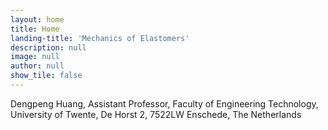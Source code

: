 ```yaml
---
layout: home
title: Home
landing-title: 'Mechanics of Elastomers'
description: null
image: null
author: null
show_tile: false
---
```

Dengpeng Huang, Assistant Professor,
Faculty of Engineering Technology, University of Twente, De Horst 2, 7522LW Enschede, The Netherlands
